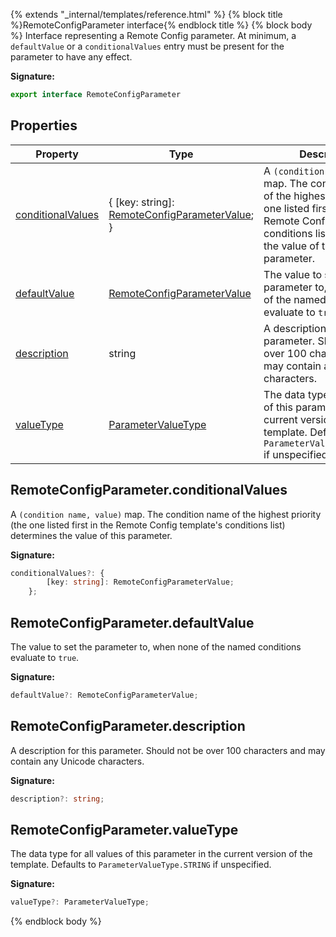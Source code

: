 {% extends "_internal/templates/reference.html" %}
{% block title %}RemoteConfigParameter interface{% endblock title %}
{% block body %}
Interface representing a Remote Config parameter. At minimum, a `defaultValue` or a `conditionalValues` entry must be present for the parameter to have any effect.

<b>Signature:</b>

```typescript
export interface RemoteConfigParameter 
```

## Properties

|  Property | Type | Description |
|  --- | --- | --- |
|  [conditionalValues](./firebase-admin.remote-config.remoteconfigparameter.md#remoteconfigparameterconditionalvalues) | { \[key: string\]: [RemoteConfigParameterValue](./firebase-admin.remote-config.md#remoteconfigparametervalue)<!-- -->; } | A <code>(condition name, value)</code> map. The condition name of the highest priority (the one listed first in the Remote Config template's conditions list) determines the value of this parameter. |
|  [defaultValue](./firebase-admin.remote-config.remoteconfigparameter.md#remoteconfigparameterdefaultvalue) | [RemoteConfigParameterValue](./firebase-admin.remote-config.md#remoteconfigparametervalue) | The value to set the parameter to, when none of the named conditions evaluate to <code>true</code>. |
|  [description](./firebase-admin.remote-config.remoteconfigparameter.md#remoteconfigparameterdescription) | string | A description for this parameter. Should not be over 100 characters and may contain any Unicode characters. |
|  [valueType](./firebase-admin.remote-config.remoteconfigparameter.md#remoteconfigparametervaluetype) | [ParameterValueType](./firebase-admin.remote-config.md#parametervaluetype) | The data type for all values of this parameter in the current version of the template. Defaults to <code>ParameterValueType.STRING</code> if unspecified. |

## RemoteConfigParameter.conditionalValues

A `(condition name, value)` map. The condition name of the highest priority (the one listed first in the Remote Config template's conditions list) determines the value of this parameter.

<b>Signature:</b>

```typescript
conditionalValues?: {
        [key: string]: RemoteConfigParameterValue;
    };
```

## RemoteConfigParameter.defaultValue

The value to set the parameter to, when none of the named conditions evaluate to `true`<!-- -->.

<b>Signature:</b>

```typescript
defaultValue?: RemoteConfigParameterValue;
```

## RemoteConfigParameter.description

A description for this parameter. Should not be over 100 characters and may contain any Unicode characters.

<b>Signature:</b>

```typescript
description?: string;
```

## RemoteConfigParameter.valueType

The data type for all values of this parameter in the current version of the template. Defaults to `ParameterValueType.STRING` if unspecified.

<b>Signature:</b>

```typescript
valueType?: ParameterValueType;
```
{% endblock body %}
